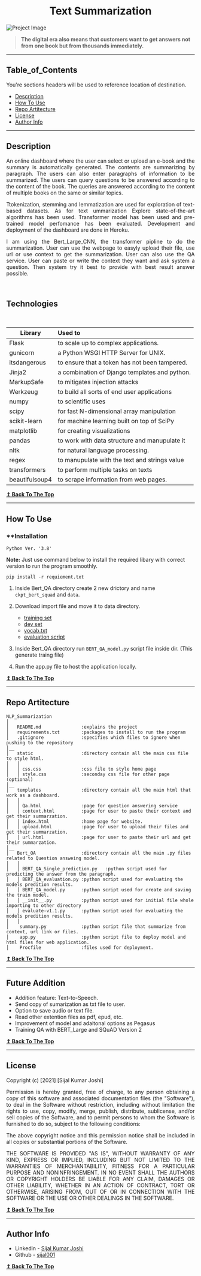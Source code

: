 <h1 align="center"> <strong>Text Summarization</strong> </h1>


![Project Image](https://image.freepik.com/free-photo/black-male-student-underlining-important-information-textbook-using-pencil-while-making-history-research-university-canteen-during-lunch-phone-coffee-food-resting-table_273609-7535.jpg)

> <p> <strong> The digital era also means that customers want to get answers not from one book but from thousands immediately. </strong> </p>

---

## **Table_of_Contents**
You're sections headers will be used to reference location of destination.

- [Description](#description)
- [How To Use](#how-to-use)
- [Repo Artitecture](#references)
- [License](#license)
- [Author Info](#author-info)

---

## **Description**

<p align="justify">
An online dashboard where the user can select or upload an e-book and the summary is automatically generated. The contents are summarizing by paragraph. The users can also enter paragraphs of information to be summarized. The users can query questions to be answered according to the content of the book. The queries are answered according to the content of multiple books on the same or similar topics.  
</p>
<p align="justify">
Ttokenization, stemming and lemmatization are used for exploration of text-based datasets. As for text ummarization Explore state-of-the-art algorithms has been used.
Transformer model has been used and pre-trained model perfomance has been evaluated. Development and deployment of the dashboard are done in Heroku.
</p>

<p align="justify">
I am using the Bert_Large_CNN, the transformer pipline to do the summarization. User can use the webpage to easyly upload their file, use url or use context to get the summarization.
User can also use the QA service. User can paste or write the context they want and ask system a question. Then system try it best to provide with best result answer possible.
</p>

<br/>

## **Technologies**
<br/>

| Library       | Used to                                        |
| ------------- | :----------------------------------------------|
| Flask         | to scale up to complex applications.           |
| gunicorn      | a Python WSGI HTTP Server for UNIX.            |
| itsdangerous  | to ensure that a token has not been tampered.  |
| Jinja2        | a combination of Django templates and python.  |
| MarkupSafe    | to mitigates injection attacks                 |
| Werkzeug      | to build all sorts of end user applications    |
| numpy         | to scientific uses                             |
| scipy         | for fast N-dimensional array manipulation      |
| scikit-learn  | for machine learning built on top of SciPy     |
| matplotlib    | for creating visualizations                    |
| pandas        | to work with data structure and manupulate it  |
| nltk          | for natural language processing.               |
| regex         | to manupulate with the text and strings value  |
| transformers  | to perform multiple tasks on texts             |
| beautifulsoup4| to scrape information from web pages.          |

[**↥ Back To The Top**](#Table_of_Contents)

---

## **How To Use**

### **Installation </strong> </h3>

`Python Ver. '3.8'`

**Note:** Just use command below to install the required libary with correct version to run the program smoothly.

`pip install -r requiement.txt`


1. Inside Bert_QA directory create 2 new drictory and name `ckpt_bert_squad` and `data`.
2. Download import file and move it to data directory.
    * [training set](https://drive.google.com/file/d/1zwSjQX2gNb2EYldVoR5sCibnSDz9DQtH/view?usp=sharing)
    * [dev set](https://drive.google.com/file/d/1YjCrVa3906b4KCWTQu3KySY7gE1CPqpC/view?usp=sharing)
    * [vocab.txt](https://drive.google.com/file/d/1kp8ApuoHSjROy0Rca0BNQ6YrnbpRtYCk/view?usp=sharing)
    * [evaluation script](https://drive.google.com/file/d/1DKhqdc8tdMnZ4EzLtW2zuG0Pf6z6H3vF/view?usp=sharing )

3. Inside Bert_QA directory run `BERT_QA_model.py` script file inside dir. (This generate traing file)
3. Run the app.py file to host the application locally.


[**↥ Back To The Top**](#Table_of_Contents)

---

## **Repo Artitecture**
```
NLP_Summarization
│
│   README.md               :explains the project
│   requirements.txt        :packages to install to run the program
│   .gitignore              :specifies which files to ignore when pushing to the repository
│__   
│   static                  :directory contain all the main css file to style html.
│   │
│   │ css.css               :css file to style home page
│   │ style.css             :seconday css file for other page (optional)
│__   
│   templates               :directory contain all the main html that work as a dashboard.
│   │
│   │ Qa.html               :page for question answering service
│   │ context.html          :page for user to paste their context and get their summarzation.
│   │ index.html            :home page for website.
│   │ upload.html           :page for user to upload their files and get their summarzation.
│   │ url.html              :page for user to paste their url and get their summarzation.
│__   
│   Bert_QA                 :directory contain all the main .py files related to Question answeing model.
│   │
│   │ BERT_QA_Single_prediction.py   :python script used for predicting the answer from the paragraph.
│   │ BERT_QA_evaluation.py :python script used for evaluating the models predition results.
│   │ BERT_QA_model.py      :python script used for create and saving the train model.
│   │ __init__.py           :python script used for initial file whole importing to other directory
│   │ evaluate-v1.1.py	    :python script used for evaluating the models predition results.
│   │
│	 summary.py             :python script file that summarize from context, url link or files.
│	 app.py                 :python script file to deploy model and html files for web application.
│	 Procfile               :files used for deployment.
```

[**↥ Back To The Top**](#Table_of_Contents)

---

## **Future Addition**

- Addition feature: Text-to-Speech.
- Send copy of sumarization as txt file to user.
- Option to save audio or text file.
- Read other extention files as pdf, epud, etc.
- Improvement of model and adaitonal options as Pegasus
- Training QA with BERT_Large and SQuAD Version 2

[**↥ Back To The Top**](#Table_of_Contents)

---
## **License**

Copyright (c) [2021] [Sijal Kumar Joshi]

<p align="justify">
Permission is hereby granted, free of charge, to any person obtaining a copy
of this software and associated documentation files (the "Software"), to deal
in the Software without restriction, including without limitation the rights
to use, copy, modify, merge, publish, distribute, sublicense, and/or sell
copies of the Software, and to permit persons to whom the Software is
furnished to do so, subject to the following conditions:
</p>
<p align="justify">
The above copyright notice and this permission notice shall be included in all
copies or substantial portions of the Software.
</p>
<p align="justify">
THE SOFTWARE IS PROVIDED "AS IS", WITHOUT WARRANTY OF ANY KIND, EXPRESS OR
IMPLIED, INCLUDING BUT NOT LIMITED TO THE WARRANTIES OF MERCHANTABILITY,
FITNESS FOR A PARTICULAR PURPOSE AND NONINFRINGEMENT. IN NO EVENT SHALL THE
AUTHORS OR COPYRIGHT HOLDERS BE LIABLE FOR ANY CLAIM, DAMAGES OR OTHER
LIABILITY, WHETHER IN AN ACTION OF CONTRACT, TORT OR OTHERWISE, ARISING FROM,
OUT OF OR IN CONNECTION WITH THE SOFTWARE OR THE USE OR OTHER DEALINGS IN THE
SOFTWARE.
</p>

[**↥ Back To The Top**](#Table_of_Contents)

---

## **Author Info**

- Linkedin - [Sijal Kumar Joshi](https://twitter.com/jamesqquick)
- Github   - [sijal001](https://github.com/sijal001)

[**↥ Back To The Top**](#Table_of_Contents)